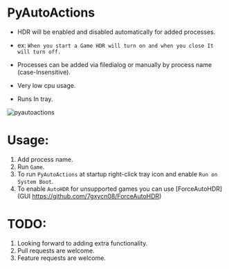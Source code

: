 # PyAutoActions


- HDR will be enabled and disabled automatically for added processes.


- ex: `When you start a Game HDR will turn on and when you close It will turn off.`
- Processes can be added via filedialog or manually by process name (case-Insensitive).
- Very low cpu usage.
- Runs In tray.


![pyautoactions](https://github.com/7gxycn08/PyAutoActions/assets/121936658/3db2657d-f30a-4c25-bb99-30994e897fda)


# Usage:
1. Add process name.
2. Run `Game`.
3. To run `PyAutoActions` at startup right-click tray icon and enable `Run on System Boot`.
4. To enable `AutoHDR` for unsupported games you can use [ForceAutoHDR](GUI https://github.com/7gxycn08/ForceAutoHDR)

# TODO:
1. Looking forward to adding extra functionality.
2. Pull requests are welcome.
3. Feature requests are welcome.
